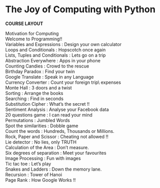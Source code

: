 # The Joy of Computing with Python
**COURSE LAYOUT**

Motivation for Computing\
Welcome to Programming!!\
Variables and Expressions : Design your own calculator\
Loops and Conditionals : Hopscotch once again\
Lists, Tuples and Conditionals : Lets go on a trip\
Abstraction Everywhere : Apps in your phone\
Counting Candies : Crowd to the rescue\
Birthday Paradox : Find your twin\
Google Translate : Speak in any Language\
Currency Converter : Count your foreign trip\ expenses\
Monte Hall : 3 doors and a twist\
Sorting : Arrange the books\
Searching : Find in seconds\
Substitution Cipher : What’s the secret !!\
Sentiment Analysis : Analyse your Facebook data\
20 questions game : I can read your mind\
Permutations : Jumbled Words\
Spot the similarities : Dobble game\
Count the words : Hundreds, Thousands or Millions.\
Rock, Paper and Scissor : Cheating not allowed !!\
Lie detector : No lies, only TRUTH\
Calculation of the Area : Don’t measure.\
Six degrees of separation : Meet your favourites\
Image Processing : Fun with images\
Tic tac toe : Let’s play\
Snakes and Ladders : Down the memory lane.\
Recursion : Tower of Hanoi\
Page Rank : How Google Works !!

